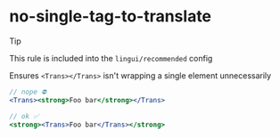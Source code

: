 # no-single-tag-to-translate

> [!TIP]
> This rule is included into the `lingui/recommended` config

Ensures `<Trans></Trans>` isn't wrapping a single element unnecessarily

```jsx
// nope ⛔️
<Trans><strong>Foo bar</strong></Trans>

// ok ✅
<strong><Trans>Foo bar</Trans></strong>
```
